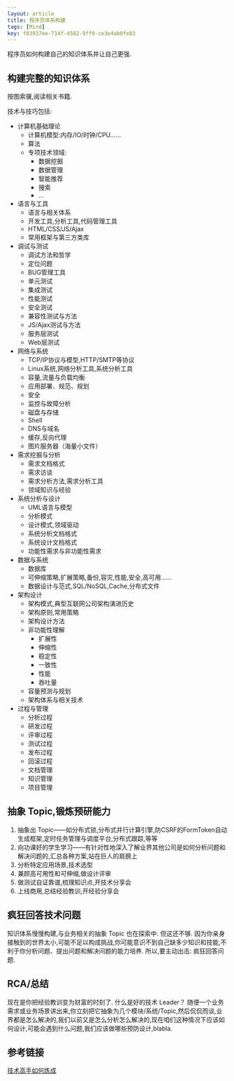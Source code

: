 ```yaml
---
layout: article
title: 程序员体系构建
tags: [Mind]
key: f03937ee-714f-4582-9ff9-ce3e4ab0fe83
---
```


程序员如何构建自己的知识体系并让自己更强.

## 构建完整的知识体系

按图索骥,阅读相关书籍.

技术与技巧包括:

* 计算机基础理论
  * 计算机模型:内存/IO/时钟/CPU……
  * 算法
  * 专项技术领域:
    * 数据挖掘
    * 数据管理
    * 智能推荐
    * 搜索
    * ...
* 语言与工具
  * 语言与相关体系
  * 开发工具,分析工具,代码管理工具
  * HTML/CSS/JS/Ajax
  * 常用框架与第三方类库
* 调试与测试
  * 调试方法和哲学
  * 定位问题
  * BUG管理工具
  * 单元测试
  * 集成测试
  * 性能测试
  * 安全测试
  * 兼容性测试与方法
  * JS/Ajax测试与方法
  * 服务层测试
  * Web层测试
* 网络与系统
  * TCP/IP协议与模型,HTTP/SMTP等协议
  * Linux系统,网络分析工具,系统分析工具
  * 容量,流量与负载均衡
  * 应用部署、规范、规划
  * 安全
  * 监控与故障分析
  * 磁盘与存储
  * Shell
  * DNS与域名
  * 缓存,反向代理
  * 图片服务器（海量小文件）
* 需求挖掘与分析
  * 需求文档格式
  * 需求访谈
  * 需求分析方法,需求分析工具
  * 领域知识与经验
* 系统分析与设计
  * UML语言与模型
  * 分析模式
  * 设计模式,领域驱动
  * 系统分析文档格式
  * 系统设计文档格式
  * 功能性需求与非功能性需求
* 数据与系统
  * 数据库
  * 可伸缩策略,扩展策略,备份,容灾,性能,安全,高可用……
  * 数据设计与范式,SQL/NoSQL,Cache,分布式文件
* 架构设计
  * 架构模式,典型互联网公司架构演进历史
  * 架构原则,常用策略
  * 架构设计方法
  * 非功能性理解
    * 扩展性
    * 伸缩性
    * 稳定性
    * 一致性
    * 性能
    * 吞吐量
  * 容量预测与规划
  * 架构体系与相关技术
* 过程与管理
  * 分析过程
  * 研发过程
  * 评审过程
  * 测试过程
  * 发布过程
  * 回滚过程
  * 文档管理
  * 知识管理
  * 项目管理

## 抽象 Topic,锻炼预研能力

1. 抽象出 Topic——如分布式锁,分布式并行计算引擎,防CSRF的FormToken自动生成框架,定时任务管理与调度平台,分布式跟踪,等等
2. 向功课好的学生学习——有针对性地深入了解业界其他公司是如何分析问题和解决问题的,汇总各种方案,站在巨人的肩膀上
3. 分析特定应用场景,技术选型
4. 兼顾高可用性和可伸缩,做设计评审
5. 做测试自证靠谱,梳理知识点,开技术分享会
6. 上线商用,总结经验教训,开经验分享会

## 疯狂回答技术问题

知识体系慢慢构建,与业务相关的抽象 Topic 也在探索中.
但这还不够.
因为你亲身接触到的世界太小,可能不足以构成挑战,你可能意识不到自己缺多少知识和技能,不利于你分析问题、提出问题和解决问题的能力培养.
所以,要主动出击:
疯狂回答问题.

## RCA/总结

现在是你把经验教训变为财富的时刻了.
什么是好的技术 Leader？
随便一个业务需求或业务场景讲出来,你立刻把它抽象为几个模块/系统/Topic,然后侃侃而谈,业界都是怎么解决的,我们以前又是怎么分析怎么解决的,现在咱们这种情况下应该如何设计,可能会遇到什么问题,我们应该做哪些预防设计,blabla.

## 参考链接

[技术高手如何炼成](https://zhuanlan.zhihu.com/p/20270317)
